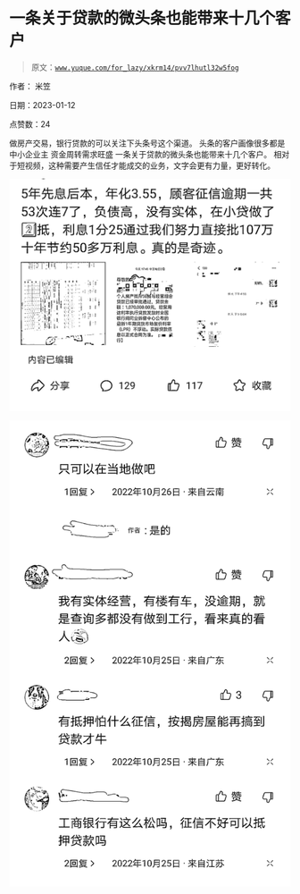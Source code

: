 # 一条关于贷款的微头条也能带来十几个客户

> 原文：[`www.yuque.com/for_lazy/xkrm14/pvv7lhutl32w5fog`](https://www.yuque.com/for_lazy/xkrm14/pvv7lhutl32w5fog)

作者： 米笠 

日期：2023-01-12 

点赞数：24 

做房产交易，银行贷款的可以关注下头条号这个渠道。 头条的客户画像很多都是中小企业主 资金周转需求旺盛 一条关于贷款的微头条也能带来十几个客户。 相对于短视频，这种需要产生信任才能成交的业务，文字会更有力量，更好转化。 

![](img/1f29c5b55351dccd570014b203a987bb.png) 

![](img/808bfda706da9366a97f79c9eace22d8.png) 

